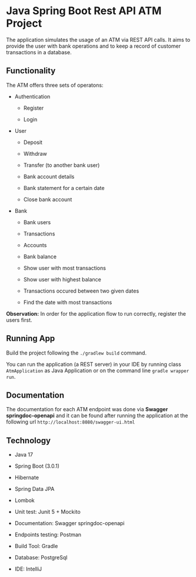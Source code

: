 # Java Spring Boot Rest API ATM Project
 The application simulates the usage of an ATM via REST API calls. It aims to provide the user with bank operations and 
to keep a record of customer transactions in a database.

## Functionality
The ATM offers three sets of operatons:

- Authentication

  - Register
  
  - Login

- User

  - Deposit
  
  - Withdraw
  
  - Transfer (to another bank user)
  
  - Bank account details
  
  - Bank statement for a certain date
  
  - Close bank account
  
- Bank

  - Bank users
  
  - Transactions
  
  - Accounts
  
  - Bank balance
  
  - Show user with most transactions
  
  - Show user with highest balance
  
  - Transactions occured between two given dates
  
  - Find the date with most transactions
  
 **Observation:** In order for the application flow to run correctly, register the users first.
 
 ## Running App
Build the project following the ```./gradlew build``` command.

You can run the application (a REST server) in your IDE by running class ```AtmApplication``` as Java Application or on the command line ```gradle wrapper run```.
 
 ## Documentation
 The documentation for each ATM endpoint was done via **Swagger springdoc-openapi** and it can be found after running the application at the following
 url ```http://localhost:8080/swagger-ui.html```
 
 ## Technology
 
 - Java 17
 
 - Spring Boot (3.0.1)
 
 - Hibernate 
 
 - Spring Data JPA
 
 - Lombok
 
 - Unit test: Junit 5 + Mockito
 
 - Documentation: Swagger springdoc-openapi
 
 - Endpoints testing: Postman
 
 - Build Tool: Gradle
 
 - Database: PostgreSql
 
 - IDE: IntelliJ
  
  



